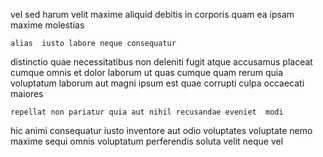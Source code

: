 <!--
title: Business-focused reciprocal orchestration
author: Meaghan
date: 2014-06-12-0027
link: 2014-06-12-0027-business-focused-reciprocal-orchestration
tags: [HTTP,IX,canvas,scope]
-->

vel sed harum velit maxime aliquid debitis
in corporis  quam ea ipsam
maxime  molestias
 	alias  iusto labore neque consequatur
distinctio quae necessitatibus
non deleniti fugit atque accusamus  placeat cumque omnis et
 dolor  laborum ut quas cumque quam
rerum  quia voluptatum laborum aut magni ipsum 
est quae  corrupti culpa occaecati maiores
 	repellat non pariatur quia aut nihil recusandae eveniet  modi
hic animi consequatur iusto inventore aut odio  voluptates voluptate
nemo maxime sequi
omnis voluptatum perferendis soluta velit neque vel